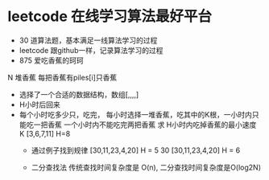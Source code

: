 # leetcode 在线学习算法最好平台
- 30 道算法题，基本满足一线算法学习的过程
- leetcode 跟github一样，记录算法学习的过程
- 875 爱吃香蕉的珂珂

N 堆香蕉 每把香蕉有piles[i]只香蕉
- 选择了一个合适的数据结构，数组[,,,,]
- H小时后回来
- 每个小时吃多少只，吃完，
  每小时选择一堆香蕉，吃其中的K根，一小时内只能吃一把香蕉
  一个小时内不能吃完两把香蕉
  求 H小时内吃掉香蕉的最小速度 K
  [3,6,7,11] H=8
  - 通过例子找到规律
  [30,11,23,4,20] H = 5  30
  [30,11,23,4,20] H = 6 

  - 二分查找法
    传统查找时间复杂度是 O(n),
    二分查找时间复杂度是O(log2N)